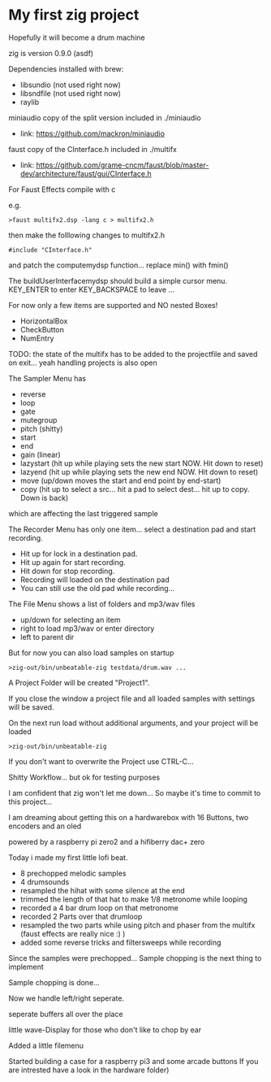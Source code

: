 # My first zig project
Hopefully it will become a drum machine

zig is version 0.9.0 (asdf)

Dependencies installed with brew:
* libsundio (not used right now)
* libsndfile (not used right now)
* raylib

miniaudio copy of the split version included in ./miniaudio
* link: https://github.com/mackron/miniaudio

faust copy of the CInterface.h included in ./multifx
* link: https://github.com/grame-cncm/faust/blob/master-dev/architecture/faust/gui/CInterface.h

For Faust Effects compile with c

e.g. 
```
>faust multifx2.dsp -lang c > multifx2.h
```

then make the folllowing changes to multifx2.h
 ```
 #include "CInterface.h"
 ```
 
 and patch the computemydsp function... replace min() with fmin()

The buildUserInterfacemydsp should build a simple cursor menu. KEY_ENTER to enter KEY_BACKSPACE to leave ...

For now only a few items are supported and NO nested Boxes!
 - HorizontalBox
 - CheckButton
 - NumEntry

 TODO: the state of the multifx has to be added to the projectfile and saved on exit... yeah handling projects is also open

The Sampler Menu has 
 - reverse
 - loop
 - gate
 - mutegroup
 - pitch (shitty)
 - start
 - end
 - gain (linear)
 - lazystart (hit up while playing sets the new start NOW. Hit down to reset)
 - lazyend (hit up while playing sets the new end NOW. Hit down to reset)
 - move (up/down moves the start and end point by end-start)
 - copy (hit up to select a src... hit a pad to select dest... hit up to copy. Down is back)

which are affecting the last triggered sample

The Recorder Menu has only one item...
select a destination pad and start recording.
 - Hit up for lock in a destination pad. 
 - Hit up again for start recording.
 - Hit down for stop recording.
 - Recording will loaded on the destination pad
 - You can still use the old pad while recording...

The File Menu shows a list of folders and mp3/wav files
 - up/down for selecting an item
 - right to load mp3/wav or enter directory
 - left to parent dir

But for now you can also load samples on startup

```
>zig-out/bin/unbeatable-zig testdata/drum.wav ...
```
A Project Folder will be created "Project1". 

If you close the window a project file and all loaded samples with settings will be saved.

On the next run load without additional arguments, and your project will be loaded
```
>zig-out/bin/unbeatable-zig
```
If you don't want to overwrite the Project use CTRL-C...

Shitty Workflow... but ok for testing purposes

I am confident that zig won't let me down... So maybe it's time to commit to this project...

I am dreaming about getting this on a hardwarebox with 16 Buttons, two encoders and an oled

powered by a raspberry pi zero2 and a hifiberry dac+ zero

Today i made my first little lofi beat.
 - 8 prechopped melodic samples 
 - 4 drumsounds
 - resampled the hihat with some silence at the end
 - trimmed the length of that hat to make 1/8 metronome while looping
 - recorded a 4 bar drum loop on that metronome
 - recorded 2 Parts over that drumloop
 - resampled the two parts while using pitch and phaser from the multifx (faust effects are really nice :) )
 - added some reverse tricks and filtersweeps while recording

 Since the samples were prechopped... Sample chopping is the next thing to implement
 
 Sample chopping is done...

 Now we handle left/right seperate.

seperate buffers all over the place

little wave-Display for those who don't like to chop by ear

Added a little filemenu

Started building a case for a raspberry pi3 and some arcade buttons 
If you are intrested have a look in the hardware folder)
